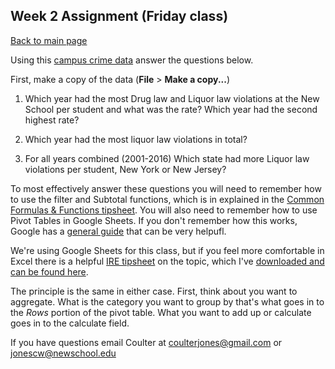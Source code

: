 ## Week 2 Assignment (Friday class)
[Back to main page](https://coulterjones.github.io/New-School-NND-III-spring18/)

Using this [campus crime data](https://docs.google.com/spreadsheets/d/1pph3Guh1y2aVLoNKj8AEHwUnjTLwYqJXxCp6qwbrk9A/edit#gid=0) answer the questions below.

First, make a copy of the data (**File** > **Make a copy...**)

1. Which year had the most Drug law and	Liquor law violations at the New School per student and what was the rate?
Which year had the second highest rate?

2. Which year had the most liquor law violations in total? 

3. For all years combined (2001-2016) Which state had more Liquor law violations per student, New York or New Jersey?

To most effectively answer these questions you will need to remember how to use the filter and Subtotal functions, which is in explained in the [Common Formulas & Functions tipsheet](https://docs.google.com/document/d/1EdF8_29LYLjRPagUmEdrs_4lcOip_XT1gjDUQBrSsSM/edit#heading=h.h8oucprv8ejs
). You will also need to remember how to use Pivot Tables in Google Sheets. If you don't remember how this works, Google has a [general guide](https://support.google.com/docs/answer/1272900?co=GENIE.Platform%3DDesktop&hl=en) that can be very helpufl. 

We're using Google Sheets for this class, but if you feel more comfortable in Excel there is a helpful [IRE tipsheet](https://ire.org/resource-center/tipsheets/4362/) on the topic, which I've [downloaded and can be found here](https://drive.google.com/file/d/1GOT51d6NOEJ3L_Iquk54Y91dc2gtcvJH/view?usp=sharing).

The principle is the same in either case. First, think about you want to aggregate. What is the category you want to group by that's what goes in to the *Rows* portion of the pivot table. What you want to add up or calculate goes in to the calculate field. 

If you have questions email Coulter at [coulterjones@gmail.com](mailto:coulterjones@gmail.com) or [jonescw@newschool.edu](mailto:jonescw@newschool.edu)
